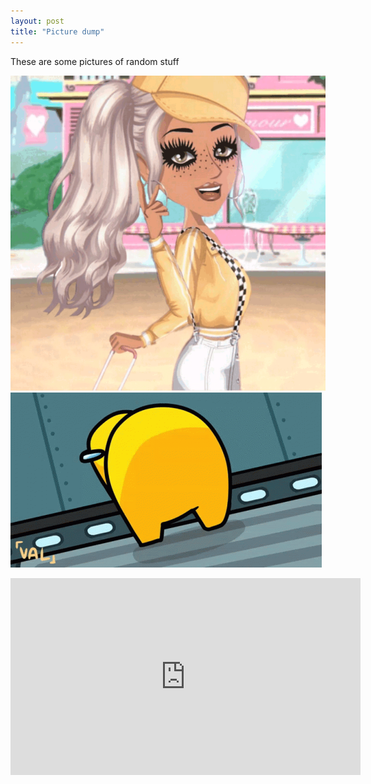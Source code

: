 ```yaml
---
layout: post
title: "Picture dump"
---
```

These are some pictures of random stuff  

![Its a girl!](../pictures/girl.gif) 
![Among Us](../pictures/amogus.gif)
<p align="center">
<iframe width="560" height="315" src="https://www.youtube.com/embed/nDAsYqVyJzM" title="YouTube video player" frameborder="0" allow="accelerometer; autoplay; clipboard-write; encrypted-media; gyroscope; picture-in-picture" allowfullscreen></iframe>
</p>
